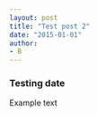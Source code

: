 ```yaml
---
layout: post
title: "Test post 2"
date: "2015-01-01"
author:
- B
---
```


### Testing date
Example text


